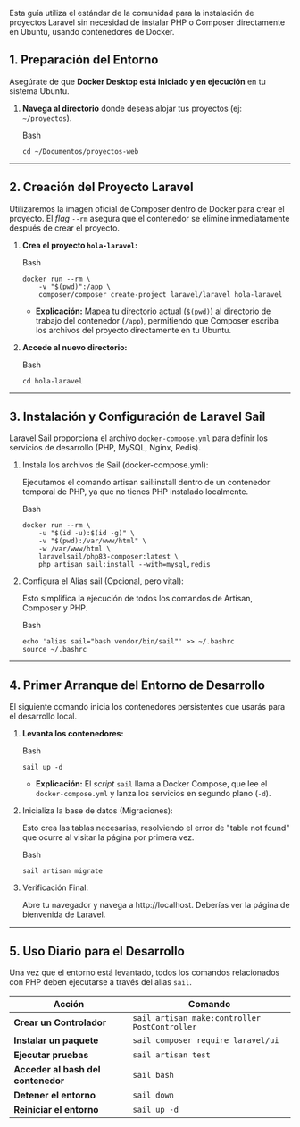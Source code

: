 
Esta guía utiliza el estándar de la comunidad para la instalación de proyectos Laravel sin necesidad de instalar PHP o Composer directamente en Ubuntu, usando contenedores de Docker.

## 1. Preparación del Entorno

Asegúrate de que **Docker Desktop está iniciado y en ejecución** en tu sistema Ubuntu.

1. **Navega al directorio** donde deseas alojar tus proyectos (ej: `~/proyectos`).
    
    Bash
    
    ```
    cd ~/Documentos/proyectos-web
    ```
    

---

## 2. Creación del Proyecto Laravel

Utilizaremos la imagen oficial de Composer dentro de Docker para crear el proyecto. El _flag_ `--rm` asegura que el contenedor se elimine inmediatamente después de crear el proyecto.

1. **Crea el proyecto `hola-laravel`:**
    
    Bash
    
    ```
    docker run --rm \
        -v "$(pwd)":/app \
        composer/composer create-project laravel/laravel hola-laravel
    ```
    
    - **Explicación:** Mapea tu directorio actual (`$(pwd)`) al directorio de trabajo del contenedor (`/app`), permitiendo que Composer escriba los archivos del proyecto directamente en tu Ubuntu.
        
2. **Accede al nuevo directorio:**
    
    Bash
    
    ```
    cd hola-laravel
    ```
    

---

## 3. Instalación y Configuración de Laravel Sail

Laravel Sail proporciona el archivo `docker-compose.yml` para definir los servicios de desarrollo (PHP, MySQL, Nginx, Redis).

1. Instala los archivos de Sail (docker-compose.yml):
    
    Ejecutamos el comando artisan sail:install dentro de un contenedor temporal de PHP, ya que no tienes PHP instalado localmente.
    
    Bash
    
    ```
    docker run --rm \
        -u "$(id -u):$(id -g)" \
        -v "$(pwd):/var/www/html" \
        -w /var/www/html \
        laravelsail/php83-composer:latest \
        php artisan sail:install --with=mysql,redis
    ```
    
2. Configura el Alias sail (Opcional, pero vital):
    
    Esto simplifica la ejecución de todos los comandos de Artisan, Composer y PHP.
    
    Bash
    
    ```
    echo 'alias sail="bash vendor/bin/sail"' >> ~/.bashrc
    source ~/.bashrc
    ```
    

---

## 4. Primer Arranque del Entorno de Desarrollo

El siguiente comando inicia los contenedores persistentes que usarás para el desarrollo local.

1. **Levanta los contenedores:**
    
    Bash
    
    ```
    sail up -d
    ```
    
    - **Explicación:** El _script_ `sail` llama a Docker Compose, que lee el `docker-compose.yml` y lanza los servicios en segundo plano (`-d`).
        
2. Inicializa la base de datos (Migraciones):
    
    Esto crea las tablas necesarias, resolviendo el error de "table not found" que ocurre al visitar la página por primera vez.
    
    Bash
    
    ```
    sail artisan migrate
    ```
    
3. Verificación Final:
    
    Abre tu navegador y navega a http://localhost. Deberías ver la página de bienvenida de Laravel.
    

---

## 5. Uso Diario para el Desarrollo

Una vez que el entorno está levantado, todos los comandos relacionados con PHP deben ejecutarse a través del alias `sail`.

|Acción|Comando|
|---|---|
|**Crear un Controlador**|`sail artisan make:controller PostController`|
|**Instalar un paquete**|`sail composer require laravel/ui`|
|**Ejecutar pruebas**|`sail artisan test`|
|**Acceder al bash del contenedor**|`sail bash`|
|**Detener el entorno**|`sail down`|
|**Reiniciar el entorno**|`sail up -d`|